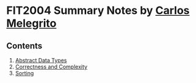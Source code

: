 # FIT2004 Summary Notes by [Carlos Melegrito](http://mlgrto.com)

## Contents

1. [Abstract Data Types](/notes/01-abstract_data_types.md)
2. [Correctness and Complexity]()
3. [Sorting]()
